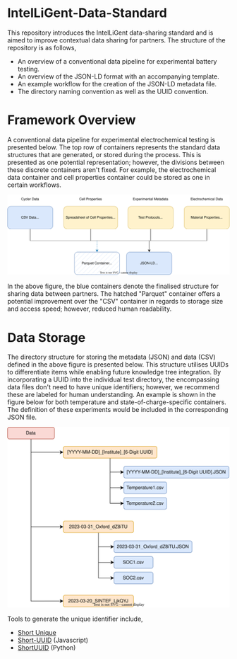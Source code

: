 # IntelLiGent-Data-Standard

This repository introduces the IntelLiGent data-sharing standard and is aimed to improve contextual data sharing for partners. The structure of the repository is as follows,

- An overview of a conventional data pipeline for experimental battery testing.
- An overview of the JSON-LD format with an accompanying template.
- An example workflow for the creation of the JSON-LD metadata file.
- The directory naming convention as well as the UUID convention.

# Framework Overview

A conventional data pipeline for experimental electrochemical testing is presented below. The top row of containers represents the standard data structures that are generated, or stored during the process. This is presented as one potential representation; however, the divisions between these discrete containers aren't fixed. For example, the electrochemical data container and cell properties container could be stored as one in certain workflows. 

![Alt text](./assets/Data_Structure.svg)

In the above figure, the blue containers denote the finalised structure for sharing data between partners. The hatched "Parquet" container offers a potential improvement over the "CSV" container in regards to storage size and access speed; however, reduced human readability. 

# Data Storage

The directory structure for storing the metadata (JSON) and data (CSV) defined in the above figure is presented below. This structure utilises UUIDs to differentiate items while enabling future knowledge tree integration. By incorporating a UUID into the individual test directory, the encompassing data files don't need to have unique identifiers; however, we recommend these are labeled for human understanding. An example is shown in the figure below for both temperature and state-of-charge-specific containers. The definition of these experiments would be included in the corresponding JSON file.

![Alt text](./assets/Directory.svg)

Tools to generate the unique identifier include,
- [Short Unique](https://shortunique.id/)
- [Short-UUID](https://www.npmjs.com/package/short-uuid) (Javascript)
- [ShortUUID](https://pypi.org/project/shortuuid/) (Python)
